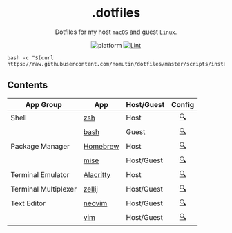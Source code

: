 <div align="center">

# .dotfiles

Dotfiles for my host `macOS` and guest `Linux`.

![platform](https://img.shields.io/badge/platform-macOS%20|%20Linux-blue)
[![Lint](https://github.com/nomutin/dotfiles/actions/workflows/lint.yaml/badge.svg)](https://github.com/nomutin/dotfiles/actions/workflows/lint.yaml)

</div>

```shell
bash -c "$(curl https://raw.githubusercontent.com/nomutin/dotfiles/master/scripts/install.sh)"
```

## Contents

| App Group | App | Host/Guest | Config |
| --- | --- | --- | :---: |
| Shell | [zsh](https://www.zsh.org) | Host | [🔍](./xgd_config/zsh/.zshrc) |
|  | [bash](https://www.gnu.org/software/bash/) | Guest | [🔍](./config/.bashrc.local) |
| Package Manager | [Homebrew](https://brew.sh) | Host | [🔍](./config/Brewfile) |
|  | [mise](https://mise.jdx.dev/) | Host/Guest | [🔍](./xgd_config/mise/config.toml) |
| Terminal Emulator | [Alacritty](https://alacritty.org/) | Host | [🔍](./xgd_config/alacritty/alacritty.toml) |
| Terminal Multiplexer | [zellij](https://zellij.dev) | Host/Guest | [🔍](./xgd_config/zellij/config.kdl) |
| Text Editor | [neovim](https://neovim.io) | Host/Guest | [🔍](./xgd_config/nvim/README.md) |
| | [vim](https://www.vim.org) | Host/Guest | [🔍](./xgd_config/vim/vimrc) |

